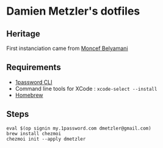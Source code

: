 # Damien Metzler's dotfiles


## Heritage

First instanciation came from [Moncef Belyamani](https://www.moncefbelyamani.com/automating-the-setup-of-a-new-mac-with-all-your-apps-preferences-and-development-tools/)


## Requirements

 - [1password CLI](https://support.1password.com/command-line-getting-started/)
 - Command line tools for XCode : `xcode-select --install`
 - [Homebrew](https://brew.sh/)

## Steps

```shell script
eval $(op signin my.1password.com dmetzler@gmail.com) 
brew install chezmoi
chezmoi init --apply dmetzler
```

